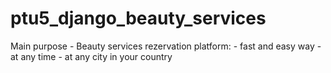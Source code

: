 # ptu5_django_beauty_services

Main purpose - Beauty services rezervation platform:
    - fast and easy way
    - at any time
    - at any city in your country